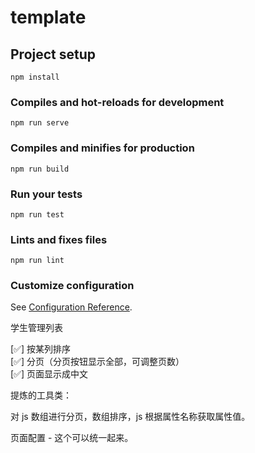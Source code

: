 # template

## Project setup

```
npm install
```

### Compiles and hot-reloads for development

```
npm run serve
```

### Compiles and minifies for production

```
npm run build
```

### Run your tests

```
npm run test
```

### Lints and fixes files

```
npm run lint
```

### Customize configuration

See [Configuration Reference](https://cli.vuejs.org/config/).

学生管理列表

[✅] 按某列排序  
[✅] 分页（分页按钮显示全部，可调整页数）  
[✅] 页面显示成中文

提炼的工具类：

对 js 数组进行分页，数组排序，js 根据属性名称获取属性值。

页面配置 - 这个可以统一起来。
